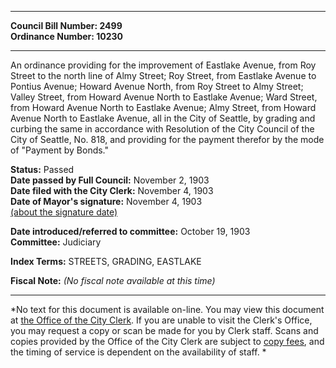 * * * * *  
  
**Council Bill Number: [](#h0)[](#h2)2499**   
**Ordinance Number: 10230**  
  
* * * * *  
  
An ordinance providing for the improvement of Eastlake Avenue, from Roy Street to the north line of Almy Street; Roy Street, from Eastlake Avenue to Pontius Avenue; Howard Avenue North, from Roy Street to Almy Street; Valley Street, from Howard Avenue North to Eastlake Avenue; Ward Street, from Howard Avenue North to Eastlake Avenue; Almy Street, from Howard Avenue North to Eastlake Avenue, all in the City of Seattle, by grading and curbing the same in accordance with Resolution of the City Council of the City of Seattle, No. 818, and providing for the payment therefor by the mode of "Payment by Bonds."  
  
**Status:** Passed   
**Date passed by Full Council:** November 2, 1903   
**Date filed with the City Clerk:** November 4, 1903   
**Date of Mayor's signature:** November 4, 1903   
[(about the signature date)](/~public/approvaldate.htm)   
  
  
**Date introduced/referred to committee:** October 19, 1903   
**Committee:** Judiciary   
  
**Index Terms:** STREETS, GRADING, EASTLAKE  
  
**Fiscal Note:** *(No fiscal note available at this time)*  
  
* * * * *  
  
*No text for this document is available on-line. You may view this document at [the Office of the City Clerk](http://www.seattle.gov/leg/clerk/contactUs.htm). If you are unable to visit the Clerk's Office, you may request a copy or scan be made for you by Clerk staff. Scans and copies provided by the Office of the City Clerk are subject to [copy fees](http://clerk.seattle.gov/~public/clerkfees.htm), and the timing of service is dependent on the availability of staff. *  
  
  
